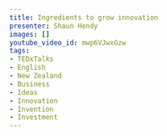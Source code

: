 ```yaml
---
title: Ingredients to grow innovation
presenter: Shaun Hendy
images: []
youtube_video_id: mwp6VJwxGzw
tags:
- TEDxTalks
- English
- New Zealand
- Business
- Ideas
- Innovation
- Invention
- Investment
---
```

